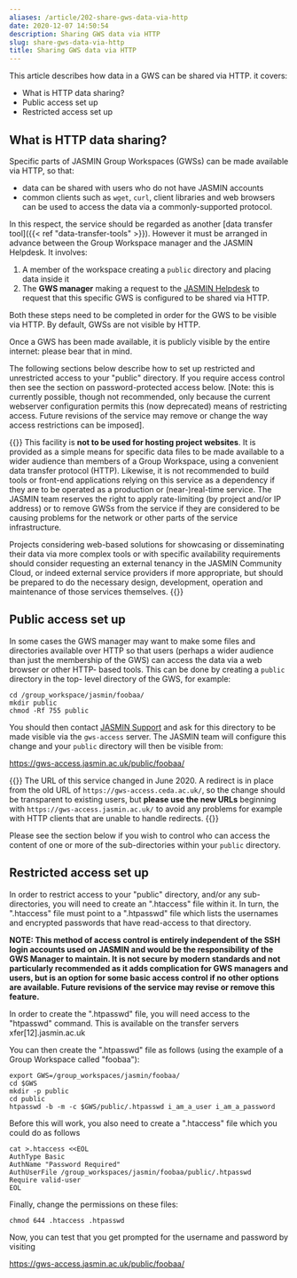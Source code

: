 ```yaml
---
aliases: /article/202-share-gws-data-via-http
date: 2020-12-07 14:50:54
description: Sharing GWS data via HTTP
slug: share-gws-data-via-http
title: Sharing GWS data via HTTP
---
```


This article describes how data in a GWS can be shared via HTTP. it covers:

  * What is HTTP data sharing?
  * Public access set up
  * Restricted access set up

## What is HTTP data sharing?

Specific parts of JASMIN Group Workspaces (GWSs) can be made available via
HTTP, so that:

  * data can be shared with users who do not have JASMIN accounts
  * common clients such as `wget`, `curl`, client libraries and web browsers can be used to access the data via a commonly-supported protocol.

In this respect, the service should be regarded as another [data transfer
tool]({{< ref "data-transfer-tools" >}}). However it must be arranged in
advance between the Group Workspace manager and the JASMIN Helpdesk. It
involves:

  1. A member of the workspace creating a `public` directory and placing data inside it
  2. The **GWS manager** making a request to the [JASMIN Helpdesk](mailto:support@jasmin.ac.uk) to request that this specific GWS is configured to be shared via HTTP.

Both these steps need to be completed in order for the GWS to be visible via
HTTP. By default, GWSs are not visible by HTTP.

Once a GWS has been made available, it is publicly visible by the entire
internet: please bear that in mind.

The following sections below describe how to set up restricted and
unrestricted access to your "public" directory. If you require access control
then see the section on password-protected access below. [Note: this is
currently possible, though not recommended, only because the current webserver
configuration permits this (now deprecated) means of restricting access.
Future revisions of the service may remove or change the way access
restrictions can be imposed].

{{<alert type="danger">}}
This facility is **not to be used for hosting project websites**. It is
provided as a simple means for specific data files to be made available to a
wider audience than members of a Group Workspace, using a convenient data
transfer protocol (HTTP). Likewise, it is not recommended to build tools or
front-end applications relying on this service as a dependency if they are to
be operated as a production or (near-)real-time service. The JASMIN team
reserves the right to apply rate-limiting (by project and/or IP address) or to
remove GWSs from the service if they are considered to be causing problems for
the network or other parts of the service infrastructure.

Projects considering web-based solutions for showcasing or disseminating their
data via more complex tools or with specific availability requirements should
consider requesting an external tenancy in the JASMIN Community Cloud, or
indeed external service providers if more appropriate, but should be prepared to
do the necessary design, development, operation and maintenance of those
services themselves.
{{</alert>}}

## Public access set up

In some cases the GWS manager may want to make some files and directories
available over HTTP so that users (perhaps a wider audience than just the
membership of the GWS) can access the data via a web browser or other HTTP-
based tools. This can be done by creating a `public` directory in the top-
level directory of the GWS, for example:

```
cd /group_workspace/jasmin/foobaa/ 
mkdir public 
chmod -Rf 755 public
``` 

You should then contact [JASMIN Support](mailto:support@jasmin.ac.uk) and ask
for this directory to be made visible via the `gws-access` server. The JASMIN
team will configure this change and your `public` directory will then be
visible from:

https://gws-access.jasmin.ac.uk/public/foobaa/

{{<alert type="info">}}
The URL of this service changed in June 2020. A redirect
is in place from the old URL of `https://gws-access.ceda.ac.uk/`, so the change
should be transparent to existing users, but **please use the new URLs**
beginning with `https://gws-access.jasmin.ac.uk/` to avoid any problems for
example with HTTP clients that are unable to handle redirects.
{{</alert>}}

Please see the section below if you wish to control who can access the content
of one or more of the sub-directories within your `public` directory.

## Restricted access set up

In order to restrict access to your "public" directory, and/or any sub-
directories, you will need to create an ".htaccess" file within it. In turn,
the ".htaccess" file must point to a ".htpasswd" file which lists the
usernames and encrypted passwords that have read-access to that directory.

**NOTE: This method of access control is entirely independent of the SSH login
accounts used on JASMIN and would be the responsibility of the GWS Manager to
maintain. It is not secure by modern standards and not particularly
recommended as it adds complication for GWS managers and users, but is an
option for some basic access control if no other options are available. Future
revisions of the service may revise or remove this feature.**

In order to create the ".htpasswd" file, you will need access to the
"htpasswd" command. This is available on the transfer servers
xfer[12].jasmin.ac.uk

You can then create the ".htpasswd" file as follows (using the example of a
Group Workspace called "foobaa"):


```
export GWS=/group_workspaces/jasmin/foobaa/ 
cd $GWS
mkdir -p public 
cd public
htpasswd -b -m -c $GWS/public/.htpasswd i_am_a_user i_am_a_password
``` 

Before this will work, you also need to create a ".htaccess" file which you
could do as follows

```
cat >.htaccess <<EOL 
AuthType Basic 
AuthName "Password Required" 
AuthUserFile /group_workspaces/jasmin/foobaa/public/.htpasswd 
Require valid-user
EOL
```

Finally, change the permissions on these files:

```
chmod 644 .htaccess .htpasswd
```    

Now, you can test that you get prompted for the username and password by
visiting

https://gws-access.jasmin.ac.uk/public/foobaa/
    


